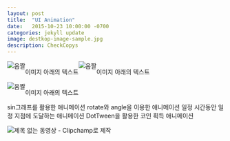 ```yaml
---
layout: post
title:  "UI Animation"
date:   2015-10-23 10:00:00 -0700
categories: jekyll update
image: destkop-image-sample.jpg
description: CheckCopys
---
```


<div style="display: flex; flex-direction: row;">
  <img src="https://github.com/vhswo/vhswo.github.io/assets/39188197/0bd4af71-c008-431d-8be5-e665131bb8cb" alt="움짤">
  <p>이미지 아래의 텍스트</p>
   <img src="https://github.com/vhswo/vhswo.github.io/assets/39188197/0bd4af71-c008-431d-8be5-e665131bb8cb" alt="움짤">
  <p>이미지 아래의 텍스트</p>
</div>
<div style="display: flex; flex-direction: row;">
   <img src="https://github.com/vhswo/vhswo.github.io/assets/39188197/0bd4af71-c008-431d-8be5-e665131bb8cb" alt="움짤">
  <p>이미지 아래의 텍스트</p>
</div>
sin그래프를 활용한 애니메이션
rotate와 angle을 이용한 애니메이션
일정 시간동안 일정 지점에 도달하는 애니메이션
DotTween을 활용한 코인 획득 애니메이션

![제목 없는 동영상 - Clipchamp로 제작](https://github.com/vhswo/vhswo.github.io/assets/39188197/0bd4af71-c008-431d-8be5-e665131bb8cb)

